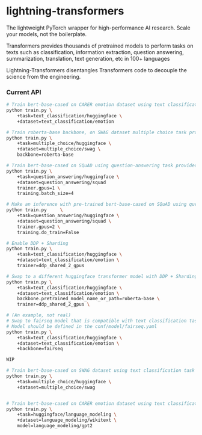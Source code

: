 # lightning-transformers

The lightweight PyTorch wrapper for high-performance AI research.
Scale your models, not the boilerplate.

Transformers provides thousands of pretrained models to perform tasks on texts such as classification, information extraction, question answering, summarization, translation, text generation, etc in 100+ languages

Lightning-Transformers disentangles Transformers code to decouple the science from the engineering. 

### Current API
```bash
# Train bert-base-cased on CARER emotion dataset using text classification task provided by huggingface
python train.py \
    +task=text_classification/huggingface \
    +dataset=text_classification/emotion 

# Train roberta-base backbone, on SWAG dataset multiple choice task provided by huggingface
python train.py \
    +task=multiple_choice/huggingface \
    +dataset=multiple_choice/swag \
    backbone=roberta-base

# Train bert-base-cased on SQuAD using question-answering task provided by huggingface with 1 gpu and batch_size=4
python train.py \
    +task=question_answering/huggingface \
    +dataset=question_answering/squad
    trainer.gpus=1 \
    training.batch_size=4

# Make an inference with pre-trained bert-base-cased on SQuAD using question-answering task provided by huggingface with 2 gpu.
python train.py     \
    +task=question_answering/huggingface \
    +dataset=question_answering/squad \
    trainer.gpus=2 \
    training.do_train=False

# Enable DDP + Sharding
python train.py \
    +task=text_classification/huggingface \
    +dataset=text_classification/emotion \
    trainer=ddp_shared_2_gpus

# Swap to a different huggingface transformer model with DDP + Sharding
python train.py \
    +task=text_classification/huggingface \
    +dataset=text_classification/emotion \
    backbone.pretrained_model_name_or_path=roberta-base \
    trainer=ddp_shared_2_gpus \

# (An example, not real) 
# Swap to fairseq model that is compatible with text classification task provided by huggingface
# Model should be defined in the conf/model/fairseq.yaml
python train.py \
    +task=text_classification/huggingface \
    +dataset=text_classification/emotion \
    +backbone=fairseq

WIP

# Train bert-base-cased on SWAG dataset using text classification task provided by huggingface
python train.py \
    +task=multiple_choice/huggingface \
    +dataset=multiple_choice/swag


# Train bert-base-cased on CARER emotion dataset using text classification task provided by huggingface
python train.py \
    +task=huggingface/language_modeling \
    +dataset=language_modeling/wikitext \
    model=language_modeling/gpt2
```